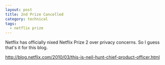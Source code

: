 ```yaml
---
layout: post
title: 2nd Prize Cancelled
category: technical
tags:
  - netflix prize
---
```

Netflix has officially nixed Netflix Prize 2 over privacy concerns. So I guess that's it for this blog.

http://blog.netflix.com/2010/03/this-is-neil-hunt-chief-product-officer.html
